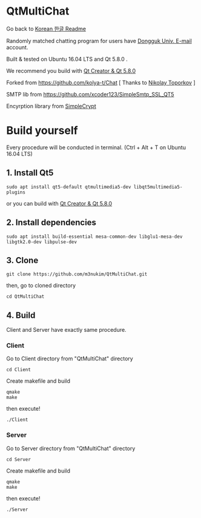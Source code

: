 # QtMultiChat

Go back to [Korean 한글 Readme](https://github.com/m3nukim/QtMultiChat/blob/master/README.md)

Randomly matched chatting program for users have [Dongguk Univ. E-mail](https://mail.dongguk.edu) account.

Built & tested on Ubuntu 16.04 LTS and Qt 5.8.0 .

We recommend you build with [Qt Creator & Qt 5.8.0](http://download.qt.io/official_releases/qt/5.8/5.8.0/qt-opensource-linux-x64-5.8.0.run)


Forked from https://github.com/kolya-t/Chat [ Thanks to [Nikolay Toporkov](https://github.com/kolya-t) ]

SMTP lib from https://github.com/xcoder123/SimpleSmtp_SSL_QT5

Encyrption library from [SimpleCrypt](https://wiki.qt.io/Simple_encryption_with_SimpleCrypt)

# Build yourself

Every procedure will be conducted in terminal. (Ctrl + Alt + T on Ubuntu 16.04 LTS)

## 1. Install Qt5

<pre><code>sudo apt install qt5-default qtmultimedia5-dev libqt5multimedia5-plugins</code></pre>

or you can build with [Qt Creator & Qt 5.8.0](http://download.qt.io/official_releases/qt/5.8/5.8.0/qt-opensource-linux-x64-5.8.0.run)

## 2. Install dependencies

<pre><code>sudo apt install build-essential mesa-common-dev libglu1-mesa-dev libgtk2.0-dev libpulse-dev </code></pre>

## 3. Clone

<pre><code>git clone https://github.com/m3nukim/QtMultiChat.git</pre></code>

then, go to cloned directory

<pre><code>cd QtMultiChat</pre></code>

## 4. Build

Client and Server have exactly same procedure.

### Client

Go to Client directory from "QtMultiChat" directory

<pre><code>cd Client</pre></code>

Create makefile and build

<pre><code>qmake
make</pre></code>

then execute!

<pre><code>./Client</pre></code>

### Server

Go to Server directory from "QtMultiChat" directory

<pre><code>cd Server</pre></code>

Create makefile and build

<pre><code>qmake
make</pre></code>

then execute!

<pre><code>./Server</pre></code>
